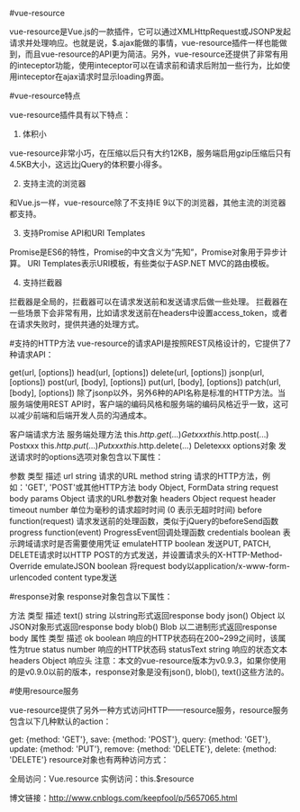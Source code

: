#vue-resource

vue-resource是Vue.js的一款插件，它可以通过XMLHttpRequest或JSONP发起请求并处理响应。也就是说，$.ajax能做的事情，vue-resource插件一样也能做到，而且vue-resource的API更为简洁。另外，vue-resource还提供了非常有用的inteceptor功能，使用inteceptor可以在请求前和请求后附加一些行为，比如使用inteceptor在ajax请求时显示loading界面。

#vue-resource特点

 vue-resource插件具有以下特点：

 1. 体积小

 vue-resource非常小巧，在压缩以后只有大约12KB，服务端启用gzip压缩后只有4.5KB大小，这远比jQuery的体积要小得多。

 2. 支持主流的浏览器

 和Vue.js一样，vue-resource除了不支持IE 9以下的浏览器，其他主流的浏览器都支持。

 3. 支持Promise API和URI Templates

 Promise是ES6的特性，Promise的中文含义为“先知”，Promise对象用于异步计算。
 URI Templates表示URI模板，有些类似于ASP.NET MVC的路由模板。

 4. 支持拦截器

 拦截器是全局的，拦截器可以在请求发送前和发送请求后做一些处理。
 拦截器在一些场景下会非常有用，比如请求发送前在headers中设置access_token，或者在请求失败时，提供共通的处理方式。


#支持的HTTP方法
 vue-resource的请求API是按照REST风格设计的，它提供了7种请求API：
 
 get(url, [options])
 head(url, [options])
 delete(url, [options])
 jsonp(url, [options])
 post(url, [body], [options])
 put(url, [body], [options])
 patch(url, [body], [options])
 除了jsonp以外，另外6种的API名称是标准的HTTP方法。当服务端使用REST API时，客户端的编码风格和服务端的编码风格近乎一致，这可以减少前端和后端开发人员的沟通成本。

 客户端请求方法	        服务端处理方法
 this.$http.get(...)	Getxxx
 this.$http.post(...)	Postxxx
 this.$http.put(...)	Putxxx
 this.$http.delete(...)	Deletexxx
 options对象
 发送请求时的options选项对象包含以下属性：

 参数	类型	描述
 url	string	请求的URL
 method	string	请求的HTTP方法，例如：'GET', 'POST'或其他HTTP方法
 body	Object, FormData string	request body
 params	Object	请求的URL参数对象
 headers	Object	request header
 timeout	number	单位为毫秒的请求超时时间 (0 表示无超时时间)
 before	function(request)	请求发送前的处理函数，类似于jQuery的beforeSend函数
 progress	function(event)	ProgressEvent回调处理函数
 credentials	boolean	表示跨域请求时是否需要使用凭证
 emulateHTTP	boolean	发送PUT, PATCH, DELETE请求时以HTTP POST的方式发送，并设置请求头的X-HTTP-Method-Override
 emulateJSON	boolean	将request body以application/x-www-form-urlencoded content type发送

#response对象
  response对象包含以下属性：

  方法	类型	描述
  text()	string	以string形式返回response body
  json()	Object	以JSON对象形式返回response body
  blob()	Blob	以二进制形式返回response body
  属性	类型	描述
  ok	boolean	响应的HTTP状态码在200~299之间时，该属性为true
  status	number	响应的HTTP状态码
  statusText	string	响应的状态文本
  headers	Object	响应头
  注意：本文的vue-resource版本为v0.9.3，如果你使用的是v0.9.0以前的版本，response对象是没有json(), blob(), text()这些方法的。


#使用resource服务

   vue-resource提供了另外一种方式访问HTTP——resource服务，resource服务包含以下几种默认的action：

   get: {method: 'GET'},
   save: {method: 'POST'},
   query: {method: 'GET'},
   update: {method: 'PUT'},
   remove: {method: 'DELETE'},
   delete: {method: 'DELETE'}
   resource对象也有两种访问方式：

   全局访问：Vue.resource
   实例访问：this.$resource




   博文链接：http://www.cnblogs.com/keepfool/p/5657065.html
